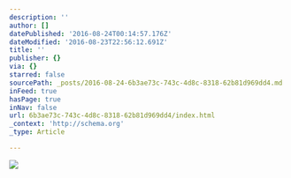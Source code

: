 ```yaml
---
description: ''
author: []
datePublished: '2016-08-24T00:14:57.176Z'
dateModified: '2016-08-23T22:56:12.691Z'
title: ''
publisher: {}
via: {}
starred: false
sourcePath: _posts/2016-08-24-6b3ae73c-743c-4d8c-8318-62b81d969dd4.md
inFeed: true
hasPage: true
inNav: false
url: 6b3ae73c-743c-4d8c-8318-62b81d969dd4/index.html
_context: 'http://schema.org'
_type: Article

---
```

![](https://the-grid-user-content.s3-us-west-2.amazonaws.com/1330af1c-138e-4896-8aa3-f200a6fd268c.png)